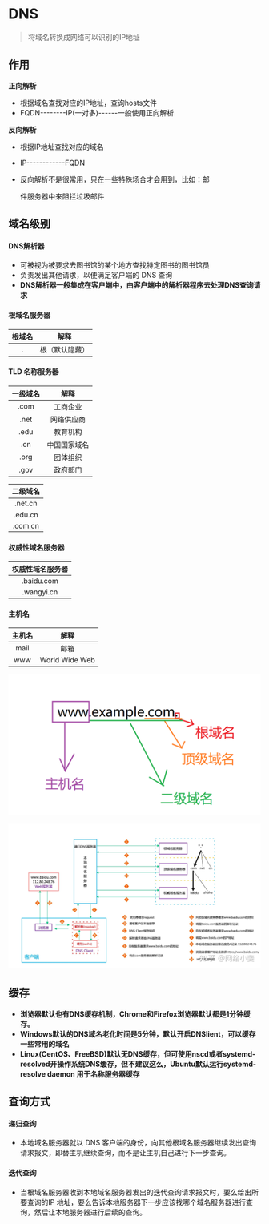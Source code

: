 # DNS

>  将域名转换成网络可以识别的IP地址 

## 作用

**正向解析** 

*  根据域名查找对应的IP地址，查询hosts文件 
*  FQDN--------IP(一对多)------一般使用正向解析 

**反向解析** 

*  根据IP地址查找对应的域名 

*  IP------------FQDN 

* 反向解析不是很常用，只在一些特殊场合才会用到，比如：邮

  件服务器中来阻拦垃圾邮件

## 域名级别

#### **DNS解析器**

* 可被视为被要求去图书馆的某个地方查找特定图书的图书馆员 
*  负责发出其他请求，以便满足客户端的 DNS 查询 
*  **DNS解析器一般集成在客户端中，由客户端中的解析器程序去处理DNS查询请求** 

#### **根域名服务器**

| 根域名 |      解释      |
| :----: | :------------: |
|   .    | 根（默认隐藏） |

#### **TLD 名称服务器**

| 一级域名 |     解释     |
| :------: | :----------: |
|   .com   |   工商企业   |
|   .net   |  网络供应商  |
|   .edu   |   教育机构   |
|   .cn    | 中国国家域名 |
|   .org   |   团体组织   |
|   .gov   |   政府部门   |

| 二级域名 |
| :------: |
| .net.cn  |
| .edu.cn  |
| .com.cn  |

#### **权威性域名服务器**

| **权威性域名服务器** |
| :------------------: |
|      .baidu.com      |
|      .wangyi.cn      |

#### 主机名

| 主机名 |      解释      |
| :----: | :------------: |
|  mail  |      邮箱      |
|  www   | World Wide Web |

![](..\images\域名解析.png)

![](..\images\DNS.jpg)

## 缓存

* **浏览器默认也有DNS缓存机制，Chrome和Firefox浏览器默认都是1分钟缓存。** 
*  **Windows默认的DNS域名老化时间是5分钟，默认开启DNSlient，可以缓存一些常用的域名** 
*  **Linux(CentOS、FreeBSD)默认无DNS缓存，但可使用nscd或者systemd-resolved开操作系统DNS缓存，但不建议这么，Ubuntu默认运行systemd-resolve daemon 用于名称服务器缓存** 

## 查询方式

#### 递归查询

*  本地域名服务器就以 DNS 客户端的身份，向其他根域名服务器继续发出查询请求报文，即替主机继续查询，而不是让主机自己进行下一步查询。 

#### **迭代查询** 

*  当根域名服务器收到本地域名服务器发出的迭代查询请求报文时，要么给出所要查询的IP 地址，要么告诉本地服务器下一步应该找哪个域名服务器进行查询，然后让本地服务器进行后续的查询。 

